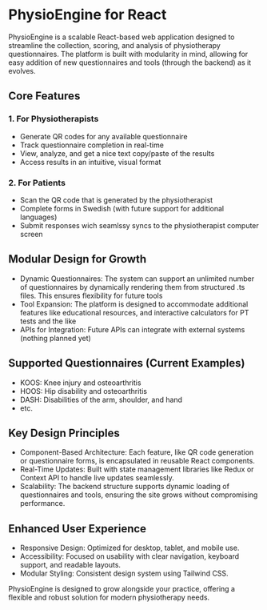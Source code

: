 # PhysioEngine for React

PhysioEngine is a scalable React-based web application designed to streamline the collection, scoring, and analysis of physiotherapy questionnaires. The platform is built with modularity in mind, allowing for easy addition of new questionnaires and tools (through the backend) as it evolves.

## Core Features

### 1. For Physiotherapists

- Generate QR codes for any available questionnaire
- Track questionnaire completion in real-time
- View, analyze, and get a nice text copy/paste of the results
- Access results in an intuitive, visual format

### 2. For Patients

- Scan the QR code that is generated by the physiotherapist
- Complete forms in Swedish (with future support for additional languages)
- Submit responses wich seamlssy syncs to the physiotherapist computer screen

## Modular Design for Growth

- Dynamic Questionnaires: The system can support an unlimited number of questionnaires by dynamically rendering them from structured .ts files. This ensures flexibility for future tools
- Tool Expansion: The platform is designed to accommodate additional features like educational resources, and interactive calculators for PT tests and the like
- APIs for Integration: Future APIs can integrate with external systems (nothing planned yet)

## Supported Questionnaires (Current Examples)

- KOOS: Knee injury and osteoarthritis
- HOOS: Hip disability and osteoarthritis
- DASH: Disabilities of the arm, shoulder, and hand
- etc.

## Key Design Principles

- Component-Based Architecture: Each feature, like QR code generation or questionnaire forms, is encapsulated in reusable React components.
- Real-Time Updates: Built with state management libraries like Redux or Context API to handle live updates seamlessly.
- Scalability: The backend structure supports dynamic loading of questionnaires and tools, ensuring the site grows without compromising performance.

## Enhanced User Experience

- Responsive Design: Optimized for desktop, tablet, and mobile use.
- Accessibility: Focused on usability with clear navigation, keyboard support, and readable layouts.
- Modular Styling: Consistent design system using Tailwind CSS.

PhysioEngine is designed to grow alongside your practice, offering a flexible and robust solution for modern physiotherapy needs.
